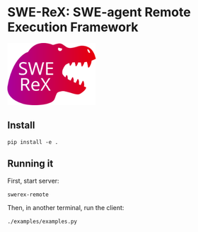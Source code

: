 # SWE-ReX: SWE-agent Remote Execution Framework

<img src="docs/assets/swerex.svg" alt="SWE-ReX" width="200"/>

## Install

```
pip install -e .
```

## Running it

First, start server:

```
swerex-remote
```

Then, in another terminal, run the client:

```
./examples/examples.py
```
